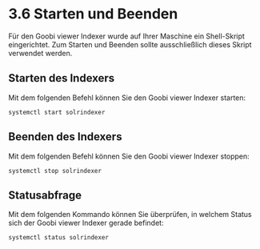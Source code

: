 # 3.6 Starten und Beenden

Für den Goobi viewer Indexer wurde auf Ihrer Maschine ein Shell-Skript eingerichtet. Zum Starten und Beenden sollte ausschließlich dieses Skript verwendet werden.

## Starten des Indexers

Mit dem folgenden Befehl können Sie den Goobi viewer Indexer starten:

```text
systemctl start solrindexer
```

## Beenden des Indexers

Mit dem folgenden Befehl können Sie den Goobi viewer Indexer stoppen:

```text
systemctl stop solrindexer
```

## Statusabfrage

Mit dem folgenden Kommando können Sie überprüfen, in welchem Status sich der Goobi viewer Indexer gerade befindet:

```text
systemctl status solrindexer
```



